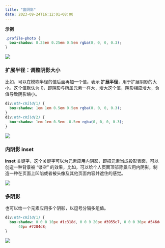 ```yaml
---
title: "盒阴影"
date: 2023-09-24T16:12:01+08:00
---
```


**示例**

```css
.profile-photo {
  box-shadow: 0.25em 0.25em 0.5em rgba(0, 0, 0, 0.3);
}
```

<img src="/img/58/01.png" />

### 扩展半径：调整阴影大小

比如，可以在模糊半径的值后面再加一个值，表示 **扩展半径**，用于扩展阴影的大小。这个值默认为 0，即阴影与所属元素一样大，增大这个值，阴影相应增大，负值导致阴影缩小。

```css
div:nth-child(1) {
  box-shadow: 1em 1em 0.5em 0.5em rgba(0, 0, 0, 0.3);
}
div:nth-child(2) {
  box-shadow: 1em 1em 0.5em -0.5em rgba(0, 0, 0, 0.3);
}
```

<img src="/img/58/02.png" />

### 内阴影 inset

**inset** 关键字，这个关键字可以为元素应用内阴影，即把元素当成投影表面，可以创造一种背景被 “镂空” 的效果，比如，可以给个人页面顶部背景应用内阴影，制造一种在页面上凹陷或者被头像及其他页面内容并遮住的感觉。

<img src="/img/58/03.png" />

### 多阴影

也可以给一个元素应用多个阴影，以逗号分隔多组值。

```css
div:nth-child(1) {
  box-shadow: 0 0 0 10px #1c318d, 0 0 0 20px #3955c7, 0 0 0 30px #546dc7, 0 0 0
      40px #7284d8;
}
```

<img src="/img/58/04.png" />